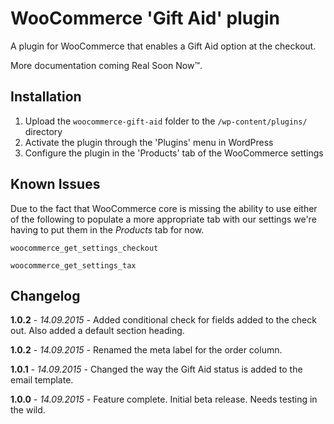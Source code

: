 # WooCommerce 'Gift Aid' plugin

A plugin for WooCommerce that enables a Gift Aid option at the checkout.

More documentation coming Real Soon Now™.

## Installation

1. Upload the `woocommerce-gift-aid` folder to the `/wp-content/plugins/` directory
2. Activate the plugin through the 'Plugins' menu in WordPress
3. Configure the plugin in the 'Products' tab of the WooCommerce settings

## Known Issues

Due to the fact that WooCommerce core is missing the ability to use either of the following to populate a more appropriate tab with our settings we're having to put them in the *Products* tab for now.

`woocommerce_get_settings_checkout`

`woocommerce_get_settings_tax`

## Changelog

**1.0.2** - *14.09.2015* - Added conditional check for fields added to the check out. Also added a default section heading.

**1.0.2** - *14.09.2015* - Renamed the meta label for the order column.

**1.0.1** - *14.09.2015* - Changed the way the Gift Aid status is added to the email template.

**1.0.0** - *14.09.2015* - Feature complete. Initial beta release. Needs testing in the wild.
